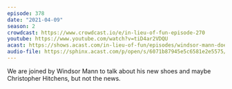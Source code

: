 ```yaml
---
episode: 378
date: "2021-04-09"
season: 2
crowdcast: https://www.crowdcast.io/e/in-lieu-of-fun-episode-270
youtube: https://www.youtube.com/watch?v=tiD4ar2VDQU
acast: https://shows.acast.com/in-lieu-of-fun/episodes/windsor-mann-doesnt-talk-about-the-news
audio-file: https://sphinx.acast.com/p/open/s/6071b87945e5c6581e2e5575/e/6071badf93c968141d1f91f1/media.mp3
---
```

We are joined by Windsor Mann to talk about his new shoes and maybe Christopher
Hitchens, but not the news.
